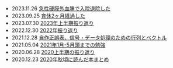 - 2023.11.26 [急性硬膜外血腫で入院退院した](./20231126_急性硬膜外血腫で入院退院した.md)
- 2023.09.25 [育休2ヶ月経過した](./20230925_育休2ヶ月経過した.md)
- 2023.07.30 [2023年上半期振り返り](./20230730_2023年上半期振り返り)
- 2022.12.30 [2022年振り返り](./20221230_2022年振り返り)
- 2021.12.28 [自作正誤表、信号・データ処理のための行列とベクトル](./20211228_自作正誤表、信号・データ処理のための行列とベクトル)
- 2021.05.04 [2021年1月-5月頭までの勉強](./20210504_2021年1月-5月頭までの勉強)
- 2020.06.28 [2020上半期の振り返り](./20200628_2020上半期の振り返り)
- 2020.12.23 [2020年秋頃に読んだ本まとめ](./20201223_2020年秋頃に読んだ本まとめ)
